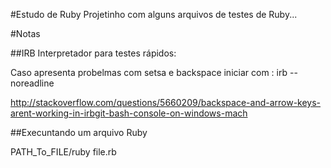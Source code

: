 #Estudo de Ruby
Projetinho com alguns arquivos de testes de Ruby...

#Notas

##IRB
Interpretador para testes rápidos:

Caso apresenta probelmas com setsa e backspace iniciar com : irb --noreadline

http://stackoverflow.com/questions/5660209/backspace-and-arrow-keys-arent-working-in-irbgit-bash-console-on-windows-mach

##Execuntando um arquivo Ruby

PATH_To_FILE/ruby file.rb
